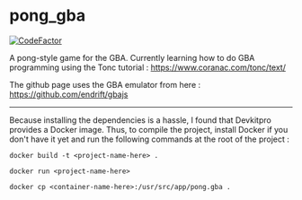 # pong_gba
[![CodeFactor](https://www.codefactor.io/repository/github/tbernis-code/pong_gba/badge)](https://www.codefactor.io/repository/github/tbernis-code/pong_gba)

A pong-style game for the GBA.
Currently learning how to do GBA programming using the Tonc tutorial : https://www.coranac.com/tonc/text/

The github page uses the GBA emulator from here : https://github.com/endrift/gbajs

---

Because installing the dependencies is a hassle, I found that Devkitpro provides a Docker image.
Thus, to compile the project, install Docker if you don't have it yet and run the following commands at the root of the project :

```
docker build -t <project-name-here> .

docker run <project-name-here>

docker cp <container-name-here>:/usr/src/app/pong.gba .
```
